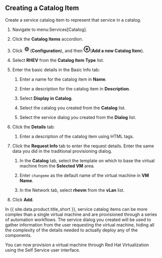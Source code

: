 ## Creating a Catalog Item

Create a service catalog item to represent that service in a catalog.

1.  Navigate to menu:Services\[Catalog\].

2.  Click the **Catalog Items** accordion.

3.  Click ![1847](/images/1847.png)(**Configuration**), and then
    ![1862](/images/1862.png)(**Add a new Catalog Item**).

4.  Select **RHEV** from the **Catalog Item Type** list.

5.  Enter the basic details in the Basic Info tab:

    1.  Enter a name for the catalog item in **Name**.

    2.  Enter a description for the catalog item in **Description**.

    3.  Select **Display in Catalog**.

    4.  Select the catalog you created from the **Catalog** list.

    5.  Select the service dialog you created from the **Dialog** list.

6.  Click the **Details** tab:

    1.  Enter a description of the catalog item using HTML tags.

7.  Click the **Request Info** tab to enter the request details. Enter
    the same data you did in the traditional provisioning dialog.

    1.  In the **Catalog** tab, select the template on which to base the
        virtual machine from the **Selected VM** area.

    2.  Enter `changeme` as the default name of the virtual machine in
        **VM Name**.

    3.  In the Network tab, select **rhevm** from the **vLan** list.

8.  Click **Add**.

<div class="note">

In {{ site.data.product.title_short }}, service catalog items can be more complex
than a single virtual machine and are provisioned through a series of
automation workflows. The service dialog you created will be used to
gather information from the user requesting the virtual machine, hiding
all the complexity of the details needed to actually deploy any of the
components.

</div>

You can now provision a virtual machine through Red Hat Virtualization
using the Self Service user interface.
